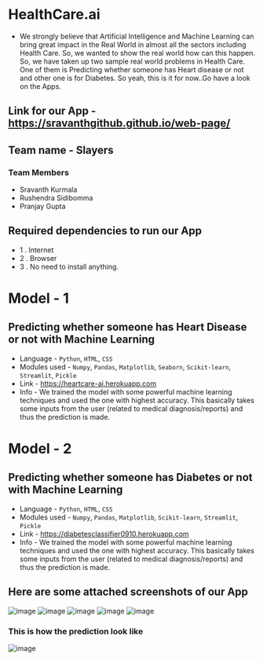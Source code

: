 # HealthCare.ai

* We strongly believe that Artificial Intelligence and Machine Learning can bring great impact in the Real World in almost all the sectors including Health Care. So, we wanted to show the real world how can this happen. So, we have taken up two sample real world problems in Health Care. One of them is Predicting whether someone has Heart disease or not and other one is for Diabetes. So yeah, this is it for now..Go have a look on the Apps.

## Link for our App - https://sravanthgithub.github.io/web-page/

## Team name -  Slayers
### Team Members 
* Sravanth Kurmala 
* Rushendra Sidibomma
* Pranjay Gupta

## Required dependencies to run our App 
* 1 . Internet
* 2 . Browser
* 3 . No need to install anything.

# Model - 1
## Predicting whether someone has Heart Disease or not with Machine Learning
* Language - `Python`, `HTML`, `CSS`
* Modules used - `Numpy`, `Pandas`, `Matplotlib`, `Seaborn`, `Scikit-learn`, `Streamlit`, `Pickle`
* Link - https://heartcare-ai.herokuapp.com
* Info - We trained the model with some powerful machine learning techniques and used the one with highest accuracy. This basically takes some inputs from the user (related to medical diagnosis/reports) and thus the prediction is made.

# Model - 2
## Predicting whether someone has Diabetes or not with Machine Learning
* Language - `Python`, `HTML`, `CSS`
* Modules used - `Numpy`, `Pandas`, `Matplotlib`, `Scikit-learn`, `Streamlit`, `Pickle`
* Link - https://diabetesclassifier0910.herokuapp.com
* Info - We trained the model with some powerful machine learning techniques and used the one with highest accuracy. This basically takes some inputs from the user (related to medical diagnosis/reports) and thus the prediction is made.

## Here are some attached screenshots of our App

![image](https://user-images.githubusercontent.com/77894804/139586630-5bff6f04-7a0e-4938-a218-bacf27420cc0.png)
![image](https://user-images.githubusercontent.com/77894804/139586830-4ec2b54a-8bfb-4752-bc80-d73bf9212906.png)
![image](https://user-images.githubusercontent.com/77894804/139589288-29974936-4ee0-4cf7-a281-25f0e2e00280.png)
![image](https://user-images.githubusercontent.com/77894804/139586847-d7ee4fe9-98d2-45e2-a158-b193681bfbca.png)
![image](https://user-images.githubusercontent.com/77894804/139586916-af4d9b73-e14b-40c6-b4c8-662c05700d66.png)



### This is how the prediction look like
![image](https://user-images.githubusercontent.com/77894804/139586902-ea0cf97d-26f0-4d69-961a-084cdbd101d8.png)



